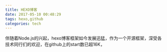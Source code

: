 ```yaml
---
title: HEXO博客
date: 2017-05-10 00:48:29
tags: hexo,github
categories: tech
---
```

伴随着Node.js的兴起，hexo博客框架如今发展迅猛，作为一个开源框架，深受各技术同行们的欢迎，在github上的start数已超16K，